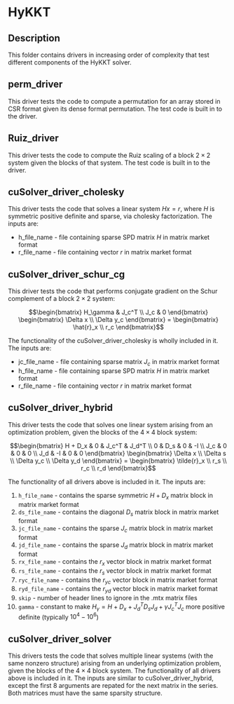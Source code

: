 # HyKKT

## Description
This folder contains drivers in increasing order of complexity that test different components of the HyKKT solver.

## perm\_driver
This driver tests the code to compute a permutation for an array stored in CSR format given its dense format permutation.
The test code is built in to the driver.

## Ruiz\_driver
This driver tests the code to compute the Ruiz scaling of a block $2\times 2$ system given the blocks of that system.
The test code is built in to the driver.

## cuSolver\_driver\_cholesky
This driver tests the code that solves a linear system $Hx=r$, where $H$ is symmetric positive definite and sparse, via cholesky factorization.
The inputs are:

* h_file_name - file containing sparse SPD matrix $H$ in matrix market format
* r_file_name - file containing vector $r$ in matrix market format


## cuSolver\_driver\_schur\_cg
This driver tests the code that performs conjugate gradient on the Schur complement of a block $2\times 2$ system:

```math
\begin{bmatrix}
    H_\gamma  & J_c^T \\
    J_c       & 0
\end{bmatrix}
\begin{bmatrix}
  \Delta x \\ \Delta y_c
\end{bmatrix} =
\begin{bmatrix}
  \hat{r}_x \\ r_c
\end{bmatrix}
```

The functionality of the cuSolver\_driver\_cholesky is wholly included in it.
The inputs are:

* jc_file_name - file containing sparse matrix $J_c$ in matrix market format
* h_file_name - file containing sparse SPD matrix $H$ in matrix market format
* r_file_name - file containing vector $r$ in matrix market format


## cuSolver\_driver\_hybrid
This driver tests the code that solves one linear system arising from an optimization problem,
given the blocks of the $4\times 4$ block system:

```math
\begin{bmatrix}
    H + D_x     & 0         & J_c^T     & J_d^T \\
      0         & D_s       & 0           & -I  \\
     J_c        & 0         & 0           & 0   \\
     J_d        & -I        & 0           & 0
\end{bmatrix}
\begin{bmatrix}
  \Delta x \\ \Delta s \\ \Delta y_c \\ \Delta y_d
\end{bmatrix} =
\begin{bmatrix}
  \tilde{r}_x \\ r_s \\ r_c \\ r_d
\end{bmatrix}
```

The functionality of all drivers above is included in it.
The inputs are:

1. `h_file_name` - contains the sparse symmetric $H+D_x$ matrix block in matrix market format
2. `ds_file_name` - contains the diagonal $D_s$ matrix block in matrix market format
3. `jc_file_name` - contains the sparse $J_c$ matrix block in matrix market format
4. `jd_file_name` - contains the sparse $J_d$ matrix block in matrix market format
5. `rx_file_name` - contains the $r_{x}$ vector block in matrix market format
6. `rs_file_name` - contains the $r_{s}$ vector block in matrix market format
7. `ryc_file_name` - contains the $r_{yc}$ vector block in matrix market format
8. `ryd_file_name` - contains the $r_{yd}$ vector block in matrix market format
9. `skip` - number of header lines to ignore in the .mtx matrix files
10. `gamma` - constant to make $H_\gamma= H + D_x + J_d^T D_s J_d + \gamma J_c^T J_c$ more positive definite (typically $10^4-10^6$)

## cuSolver\_driver\_solver
This drivers tests the code that solves multiple linear systems (with the same nonzero structure) 
arising from an underlying optimization problem,
given the blocks of the $4 \times 4$ block system. The functionality of all drivers above is included in it.
The inputs are similar to cuSolver\_driver\_hybrid, except the first 8 arguments are repated for the next matrix in the series. Both matrices must have the same sparsity structure.
